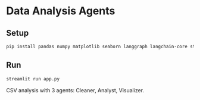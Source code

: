 # Data Analysis Agents

## Setup
```bash
pip install pandas numpy matplotlib seaborn langgraph langchain-core streamlit
```

## Run
```bash
streamlit run app.py
```

CSV analysis with 3 agents: Cleaner, Analyst, Visualizer.
